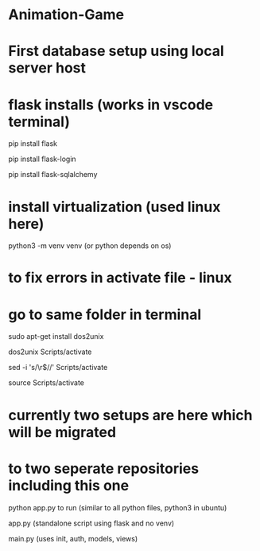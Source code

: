 # Animation-Game
# First database setup using local server host

# flask installs (works in vscode terminal)

pip install flask

pip install flask-login

pip install flask-sqlalchemy

# install virtualization (used linux here)

python3 -m venv venv (or python depends on os)

# to fix errors in activate file - linux
# go to same folder in terminal

sudo apt-get install dos2unix

dos2unix Scripts/activate

sed -i 's/\r$//' Scripts/activate

source Scripts/activate

# currently two setups are here which will be migrated 
# to two seperate repositories including this one

python app.py to run (similar to all python files, python3 in ubuntu)

app.py (standalone script using flask and no venv)

main.py (uses init, auth, models, views)

